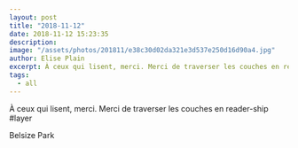 ```yaml
---
layout: post
title: "2018-11-12"
date: 2018-11-12 15:23:35
description: 
image: "/assets/photos/201811/e38c30d02da321e3d537e250d16d90a4.jpg"
author: Elise Plain
excerpt: À ceux qui lisent, merci. Merci de traverser les couches en reader-ship #layer
tags: 
  - all
---
```


À ceux qui lisent, merci. Merci de traverser les couches en reader-ship #layer
<p></p>
Belsize Park